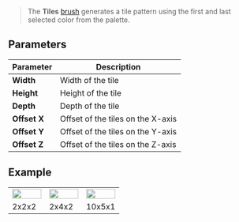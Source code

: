 > The **Tiles** [brush](Brush-Shaders) generates a tile pattern using the first and last selected color from the palette.

## Parameters

Parameter | Description
--------- | -----------
**Width** | Width of the tile
**Height** | Height of the tile
**Depth** | Depth of the tile
**Offset X** | Offset of the tiles on the X-axis
**Offset Y** | Offset of the tiles on the Y-axis
**Offset Z** | Offset of the tiles on the Z-axis

## Example

<!-- SAMPLE tiles_examples 3 -->
<table>
	<tr>
		<td width="33.33%"><img width="100%" src="https://s3.amazonaws.com/misc.lachlanmcdonald.com/magicavoxel-shaders/0.11.0/tiles_2_2_2.png" alt=""></td>
		<td width="33.33%"><img width="100%" src="https://s3.amazonaws.com/misc.lachlanmcdonald.com/magicavoxel-shaders/0.11.0/tiles_2_4_2.png" alt=""></td>
		<td width="33.33%"><img width="100%" src="https://s3.amazonaws.com/misc.lachlanmcdonald.com/magicavoxel-shaders/0.11.0/tiles_10_5_1.png" alt=""></td>
	</tr>
	<tr>
		<td valign="top">2x2x2</td>
		<td valign="top">2x4x2</td>
		<td valign="top">10x5x1</td>
	</tr>
</table>
<!-- END -->
